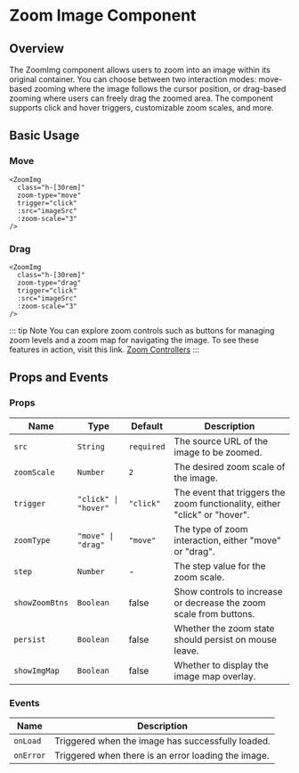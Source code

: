 <script setup lang="ts">
import "~/assets/css/main.css";
import ZoomImg from "~/components/ZoomImg.vue";
import imageSrc from "~/assets/images/red.jpg";
</script>

# Zoom Image Component

## Overview

The ZoomImg component allows users to zoom into an image within its original container. You can choose between two interaction modes: move-based zooming where the image follows the cursor position, or drag-based zooming where users can freely drag the zoomed area. The component supports click and hover triggers, customizable zoom scales, and more.

## Basic Usage

### Move

<ClientOnly>
  <ZoomImg
    class="h-[30rem]"
    zoom-type="move"
    trigger="click"
    :src="imageSrc"
    :zoom-scale="3"
  />
  <template #fallback>
    <div class="h-[30rem] w-full animate-pulse bg-gray-500"/> 
  </template>
</ClientOnly>

```vue
<ZoomImg
  class="h-[30rem]"
  zoom-type="move"
  trigger="click"
  :src="imageSrc"
  :zoom-scale="3"
/>
```

### Drag

<ClientOnly>
  <ZoomImg
    class="h-[30rem]"
    zoom-type="drag"
    :src="imageSrc"
    :zoom-scale="3"
  />
  <template #fallback>
    <div class="h-[30rem] w-full animate-pulse bg-gray-500" /> 
  </template>
</ClientOnly>

```vue
<ZoomImg
  class="h-[30rem]"
  zoom-type="drag"
  trigger="click"
  :src="imageSrc"
  :zoom-scale="3"
/>
```

::: tip Note
You can explore zoom controls such as buttons for managing zoom levels and a zoom map for navigating the image. To see these features in action, visit this link.
[Zoom Controllers](/guide/controls.html)
:::

## Props and Events

### Props

| Name           | Type                 | Default    | Description                                                                |
| -------------- | -------------------- | ---------- | -------------------------------------------------------------------------- |
| `src`          | `String`             | `required` | The source URL of the image to be zoomed.                                  |
| `zoomScale`    | `Number`             | `2`        | The desired zoom scale of the image.                                       |
| `trigger`      | `"click" \| "hover"` | `"click"`  | The event that triggers the zoom functionality, either "click" or "hover". |
| `zoomType`     | `"move" \| "drag"`   | `"move"`   | The type of zoom interaction, either "move" or "drag".                     |
| `step`         | `Number`             | -          | The step value for the zoom scale.                                         |
| `showZoomBtns` | `Boolean`            | false      | Show controls to increase or decrease the zoom scale from buttons.         |
| `persist`      | `Boolean`            | false      | Whether the zoom state should persist on mouse leave.                      |
| `showImgMap`   | `Boolean`            | false      | Whether to display the image map overlay.                                  |

### Events

| Name      | Description                                         |
| --------- | --------------------------------------------------- |
| `onLoad`  | Triggered when the image has successfully loaded.   |
| `onError` | Triggered when there is an error loading the image. |
